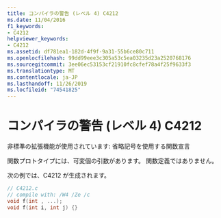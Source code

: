```yaml
---
title: コンパイラの警告 (レベル 4) C4212
ms.date: 11/04/2016
f1_keywords:
- C4212
helpviewer_keywords:
- C4212
ms.assetid: df781ea1-182d-4f9f-9a31-55b6ce80c711
ms.openlocfilehash: 99dd99eee3c305a53c5ea03235d23a2520768176
ms.sourcegitcommit: 3ee06ec53153cf21910fc8cfef78a4f25f9633f3
ms.translationtype: MT
ms.contentlocale: ja-JP
ms.lasthandoff: 11/26/2019
ms.locfileid: "74541825"
---
```

# <a name="compiler-warning-level-4-c4212"></a>コンパイラの警告 (レベル 4) C4212

非標準の拡張機能が使用されています: 省略記号を使用する関数宣言

関数プロトタイプには、可変個の引数があります。 関数定義ではありません。

次の例では、C4212 が生成されます。

```c
// C4212.c
// compile with: /W4 /Ze /c
void f(int , ...);
void f(int i, int j) {}
```